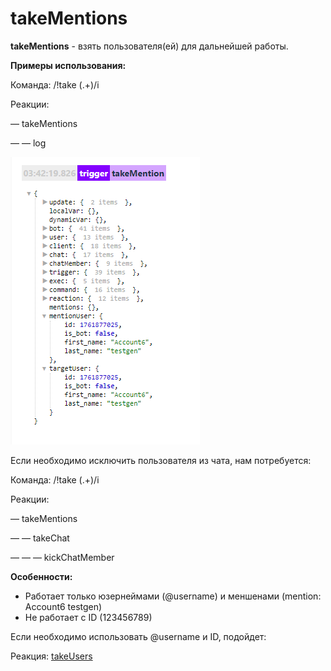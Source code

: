 # takeMentions

**takeMentions** - взять пользователя(ей) для дальнейшей работы. 



**Примеры использования:**

Команда: /!take (.+)/i

Реакции:

— takeMentions 

— — log

![](./1.png)

Если необходимо исключить пользователя из чата, нам потребуется:

Команда: /!take (.+)/i

Реакции:

— takeMentions

— — takeChat
 
— — — kickChatMember

**Особенности:**
* Работает только юзернеймами (@username) и меншенами (mention: Account6 testgen)
* Не работает с ID (123456789)

Если необходимо использовать @username и ID, подойдет:

Реакция: [takeUsers](/docs/admin/users/takeusers)








